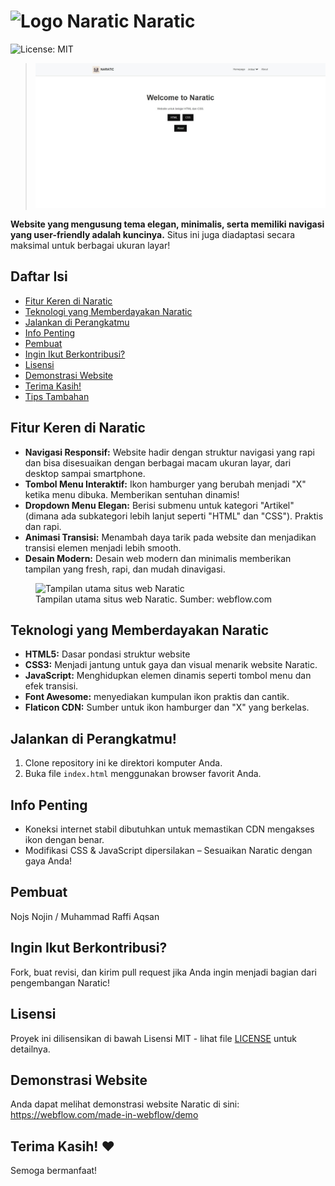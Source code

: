<h1><img src="assets/favicon/favicon.ico" alt="Logo Naratic"> Naratic</h1> <!-- contoh logo, Anda dapat menggantinya dengan logo Anda sendiri -->

![License: MIT](https://img.shields.io/badge/License-MIT-yellow.svg)
><img src="naratic-ss.jpeg" alt="Logo Naratic" href="">


<p><strong>Website yang mengusung tema elegan, minimalis, serta memiliki navigasi yang user-friendly adalah kuncinya.</strong>  Situs ini juga diadaptasi secara maksimal untuk berbagai ukuran layar!</p>

<h2>Daftar Isi</h2>

<ul>
<li><a href="#fitur-keren-di-naratic">Fitur Keren di Naratic</a></li>
<li><a href="#teknologi-yang-memberdayakan-naratic">Teknologi yang Memberdayakan Naratic</a></li>
<li><a href="#jalankan-di-perangkatmu">Jalankan di Perangkatmu</a></li>
<li><a href="#info-penting">Info Penting</a></li>
<li><a href="#pembuat">Pembuat</a></li>
<li><a href="#ingin-ikut-berkontribusi">Ingin Ikut Berkontribusi?</a></li>
<li><a href="#lisensi">Lisensi</a></li>
<li><a href="#demonstrasi-website">Demonstrasi Website</a></li>
<li><a href="#terima-kasih">Terima Kasih!</a></li>
<li><a href="#tips-tambahan">Tips Tambahan</a></li>
</ul>

<h2>Fitur Keren di Naratic</h2>

<ul>
<li><strong>Navigasi Responsif:</strong> Website hadir dengan struktur navigasi yang rapi dan bisa disesuaikan dengan berbagai macam ukuran layar, dari desktop sampai smartphone.</li>
<li><strong>Tombol Menu Interaktif:</strong> Ikon hamburger yang berubah  menjadi "X" ketika menu dibuka. Memberikan sentuhan dinamis!</li>
<li><strong>Dropdown Menu Elegan:</strong> Berisi submenu untuk kategori "Artikel" (dimana ada subkategori lebih lanjut seperti "HTML" dan "CSS"). Praktis dan rapi.</li>
<li><strong>Animasi Transisi:</strong> Menambah daya tarik pada website dan menjadikan transisi elemen menjadi lebih smooth.</li>
<li><strong>Desain Modern:</strong> Desain web modern dan minimalis memberikan tampilan  yang fresh, rapi, dan mudah dinavigasi.</li>
</ul>

<figure><img src="URL website demo" alt="Tampilan utama situs web Naratic"><figcaption>Tampilan utama situs web Naratic. Sumber: webflow.com</figcaption></figure> <!-- contoh caption gambar -->

<h2>Teknologi yang Memberdayakan Naratic</h2>

<ul>
<li><strong>HTML5:</strong> Dasar pondasi struktur website</li>
<li><strong>CSS3:</strong> Menjadi jantung untuk gaya dan visual menarik website Naratic.</li>
<li><strong>JavaScript:</strong> Menghidupkan elemen dinamis seperti tombol menu dan efek transisi.</li>
<li><strong>Font Awesome:</strong>  menyediakan kumpulan ikon praktis dan cantik.</li>
<li><strong>Flaticon CDN:</strong> Sumber untuk ikon hamburger dan "X"  yang berkelas.</li>
</ul>

<h2>Jalankan di Perangkatmu!</h2>

<ol>
<li>Clone repository ini ke direktori komputer Anda.</li>
<li>Buka file <code>index.html</code> menggunakan browser favorit Anda.</li>
</ol>

<h2>Info Penting</h2>

<ul>
<li>Koneksi internet stabil dibutuhkan untuk memastikan CDN mengakses ikon dengan benar.</li>
<li>Modifikasi CSS & JavaScript dipersilakan – Sesuaikan Naratic dengan gaya Anda!</li>
</ul>

<h2>Pembuat</h2>

<p>Nojs Nojin / Muhammad Raffi Aqsan</p>

<h2>Ingin Ikut Berkontribusi?</h2>

<p>Fork, buat revisi, dan kirim pull request jika Anda ingin menjadi bagian dari pengembangan Naratic!</p>

<h2>Lisensi</h2>

<p>Proyek ini dilisensikan di bawah Lisensi MIT - lihat file <a href="LICENSE">LICENSE</a> untuk detailnya.</p>

<h2>Demonstrasi Website</h2>

<p>Anda dapat melihat demonstrasi website Naratic di sini: <a href="https://webflow.com/made-in-webflow/demo">https://webflow.com/made-in-webflow/demo</a></p>

<h2>Terima Kasih! ❤️</h2>

<p>Semoga bermanfaat!</p>
